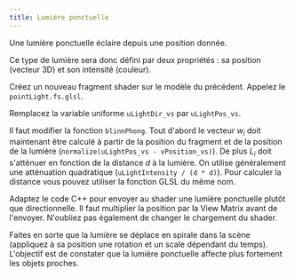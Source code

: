 ```yaml
---
title: Lumière ponctuelle
---
```


Une lumière ponctuelle éclaire depuis une position donnée.

Ce type de lumière sera donc défini par deux propriétés : sa position (vecteur 3D) et son intensité (couleur).

Créez un nouveau fragment shader sur le modèle du précédent. Appelez le `pointLight.fs.glsl`.

Remplacez la variable uniforme `uLightDir_vs` par `uLightPos_vs`.

Il faut modifier la fonction `blinnPhong`. Tout d'abord le vecteur $w_i$ doit maintenant être calculé à partir de la position du fragment et de la position de la lumière (`normalize(uLightPos_vs - vPosition_vs)`). De plus $L_i$ doit s'atténuer en fonction de la distance $d$ à la lumière. On utilise généralement une atténuation quadratique (`uLightIntensity / (d * d)`). Pour calculer la distance vous pouvez utiliser la fonction GLSL du même nom.

Adaptez le code C++ pour envoyer au shader une lumière ponctuelle plutôt que directionnelle. Il faut multiplier la position par la View Matrix avant de l'envoyer. N'oubliez pas également de changer le chargement du shader.

Faites en sorte que la lumière se déplace en spirale dans la scène (appliquez à sa position une rotation et un scale dépendant du temps). L'objectif est de constater que la lumière ponctuelle affecte plus fortement les objets proches. 